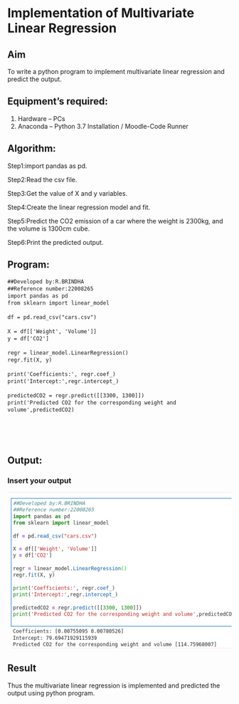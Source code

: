 # Implementation of Multivariate Linear Regression
## Aim
To write a python program to implement multivariate linear regression and predict the output.
## Equipment’s required:
1.	Hardware – PCs
2.	Anaconda – Python 3.7 Installation / Moodle-Code Runner
## Algorithm:
Step1:import pandas as pd.

Step2:Read the csv file.

Step3:Get the value of X and y variables.

Step4:Create the linear regression model and fit.

Step5:Predict the CO2 emission of a car where the weight is 2300kg, and the volume is 1300cm cube.

Step6:Print the predicted output.


## Program:
```
##Developed by:R.BRINDHA
##Reference number:22008265
import pandas as pd
from sklearn import linear_model

df = pd.read_csv("cars.csv")

X = df[['Weight', 'Volume']]
y = df['CO2']

regr = linear_model.LinearRegression()
regr.fit(X, y)

print('Coefficients:', regr.coef_)
print('Intercept:',regr.intercept_)

predictedCO2 = regr.predict([[3300, 1300]])
print('Predicted CO2 for the corresponding weight and volume',predictedCO2)





```
## Output:

### Insert your output
![](./cars.png)


## Result
Thus the multivariate linear regression is implemented and predicted the output using python program.